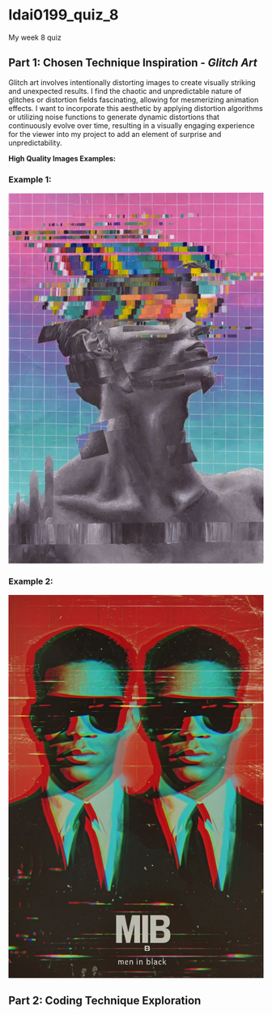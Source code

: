 # ldai0199_quiz_8
My week 8 quiz

## Part 1: Chosen Technique Inspiration - *Glitch Art*

Glitch art involves intentionally distorting images to create visually striking and unexpected results. I find the chaotic and unpredictable nature of glitches or distortion fields fascinating, allowing for mesmerizing animation effects. I want to incorporate this aesthetic by applying distortion algorithms or utilizing noise functions to generate dynamic distortions that continuously evolve over time, resulting in a visually engaging experience for the viewer into my project to add an element of surprise and unpredictability. 

**High Quality Images Examples:**

### Example 1:
![High Quality Image 1](Glitch_Art_1.jpeg)

### Example 2:
![High Quality Image 2](Glitch_Art_2.jpeg)

## Part 2: Coding Technique Exploration

